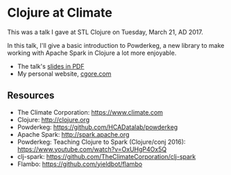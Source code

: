 # Clojure at Climate

This was a talk I gave at STL Clojure on Tuesday, March 21, AD 2017.

In this talk, I'll give a basic introduction to Powderkeg, a new library to make working with Apache Spark in Clojure a lot more enjoyable.

- The talk's [slides in PDF](https://github.com/cgore/2017-03-21-powderkeg/raw/master/slides/slides.pdf)
- My personal website, [cgore.com](http://www.cgore.com)

## Resources

- The Climate Corporation: https://www.climate.com
- Clojure: http://clojure.org
- Powderkeg: https://github.com/HCADatalab/powderkeg
- Apache Spark: http://spark.apache.org
- Powderkeg: Teaching Clojure to Spark (Clojure/conj 2016): https://www.youtube.com/watch?v=OxUHgP4Ox5Q
- clj-spark: https://github.com/TheClimateCorporation/clj-spark
- Flambo: https://github.com/yieldbot/flambo

